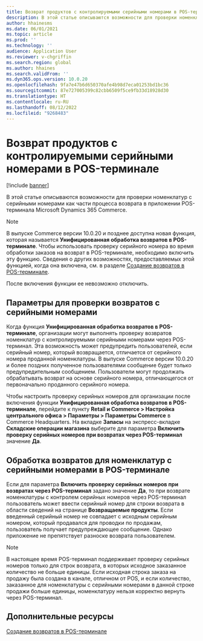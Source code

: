 ```yaml
---
title: Возврат продуктов с контролируемыми серийными номерами в POS-терминале
description: В этой статье описываются возможности для проверки номенклатур с серийными номерами как части процесса возврата в приложении POS-терминала Microsoft Dynamics 365 Commerce.
author: hhainesms
ms.date: 06/01/2021
ms.topic: article
ms.prod: ''
ms.technology: ''
audience: Application User
ms.reviewer: v-chgriffin
ms.search.region: global
ms.author: hhaines
ms.search.validFrom: ''
ms.dyn365.ops.version: 10.0.20
ms.openlocfilehash: 9fa7e47b6d650370afe4b98d7eca01253bd1bc36
ms.sourcegitcommit: 87e727005399c82cbb6509f5ce9fb33d18928d30
ms.translationtype: HT
ms.contentlocale: ru-RU
ms.lasthandoff: 08/12/2022
ms.locfileid: "9268483"
---
```

# <a name="return-serial-numbercontrolled-products-in-pos"></a>Возврат продуктов с контролируемыми серийными номерами в POS-терминале

[!include [banner](includes/banner.md)]

В этой статье описываются возможности для проверки номенклатур с серийными номерами как части процесса возврата в приложении POS-терминала Microsoft Dynamics 365 Commerce.

> [!NOTE]
> В выпуске Commerce версии 10.0.20 и позднее доступна новая функция, которая называется **Унифицированная обработка возвратов в POS-терминале**. Чтобы использовать проверку серийного номера во время обработки заказов на возврат в POS-терминале, необходимо включить эту функцию. Сведения о других возможностях, предоставляемых этой функцией, когда она включена, см. в разделе [Создание возвратов в POS-терминале](POS-returns.md).
>
> После включения функции ее невозможно отключить.

## <a name="options-for-validating-serialized-returns"></a>Параметры для проверки возвратов с серийными номерами

Когда функция **Унифицированная обработка возвратов в POS-терминале**, организации могут выполнять проверку возвратов номенклатур с контролируемыми серийными номерами через POS-терминал. Эта возможность может предупредить пользователей, если серийный номер, который возвращается, отличается от серийного номера проданной номенклатуры. В выпуске Commerce версии 10.0.20 и более поздних полученное пользователями сообщение будет только предупредительным сообщением. Пользователи могут продолжать обрабатывать возврат на основе серийного номера, отличающегося от первоначально проданного серийного номера.

Чтобы настроить проверку серийных номеров для организации после включения функции **Унифицированная обработка возвратов в POS-терминале**, перейдите к пункту **Retail и Commerce \> Настройка центрального офиса \> Параметры \> Параметры Commerce** в Commerce Headquarters. На вкладке **Запасы** на экспресс-вкладке **Складские операции магазина** выберите для параметра **Включить проверку серийных номеров при возвратах через POS-терминал** значение **Да**.

## <a name="process-returns-for-serialized-items-in-pos"></a>Обработка возвратов для номенклатур с серийными номерами в POS-терминале

Если для параметра **Включить проверку серийных номеров при возвратах через POS-терминал** задано значение **Да**, то при возврате номенклатуры с контролем серийных номеров через POS-терминал пользователь может ввести серийный номер для строки возврата в области сведений на странице **Возвращаемые продукты**. Если введенный серийный номер не совпадает с исходным серийным номером, который продавался для проводки по продажам, пользователь получает предупреждающее сообщение. Однако приложение не препятствует разноске возврата пользователем.

> [!NOTE]
> В настоящее время POS-терминал поддерживает проверку серийных номеров только для строк возврата, в которых исходное заказанное количество не больше единицы. Если исходная строка заказа на продажу была создана в канале, отличном от POS, и если количество, заказанное для номенклатуры с серийными номерами в данной строке продажи больше единицы, номенклатуру нельзя корректно вернуть через POS-терминал.

## <a name="additional-resources"></a>Дополнительные ресурсы

[Создание возвратов в POS-терминале](POS-returns.md)
